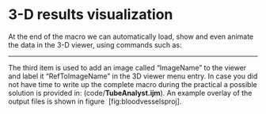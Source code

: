 3-D results visualization
=========================

At the end of the macro we can automatically load, show and even animate
the data in the 3-D viewer, using commands such as:

-   -   -   -   -   -   

The third item is used to add an image called “ImageName” to the viewer
and label it “RefToImageName” in the 3D viewer menu entry. In case you
did not have time to write up the complete macro during the practical a
possible solution is provided in: (code/**TubeAnalyst.ijm**). An example
overlay of the output files is shown in figure
 \[fig:bloodvesselsproj\].
